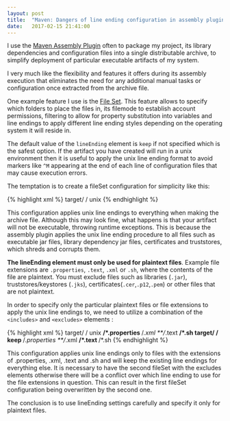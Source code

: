 ```yaml
---
layout: post
title:  "Maven: Dangers of line ending configuration in assembly plugin"
date:   2017-02-15 21:41:00
---
```


I use the [Maven Assembly Plugin][] often to package my project, its library dependencies and configuration files into a single distributable archive, to simplify deployment of particular executable artifacts of my system. 

I very much like the flexibility and features it offers during its assembly execution that eliminates the need for any additional manual tasks or configuration once extracted from the archive file.

One example feature I use is the [File Set][]. This feature allows to specify which folders to place the files in, its filemode to establish account permissions, filtering to allow for property substitution into variables and line endings to apply different line ending styles depending on the operating system it will reside in.

The default value of the `lineEnding` element is `keep` if not specified which is the safest option. If the artifact you have created will run in a unix environment then it is useful to apply the unix line ending format to avoid markers like `^M` appearing at the end of each line of configuration files that may cause execution errors. 

The temptation is to create a fileSet configuration for simplicity like this:

{% highlight xml %}
<fileSet>
	<directory>target/</directory>
	<outputDirectory>/</outputDirectory>
	<lineEnding>unix</lineEnding>
</fileSet>
{% endhighlight %}

This configuration applies unix line endings to everything when making the archive file. Although this may look fine, what happens is that your artifact will not be executable, throwing runtime exceptions. This is because the assembly plugin applies the unix line ending procedure to all files such as executable jar files, library dependency jar files, certificates and truststores, which shreds and corrupts them.

**The lineEnding element must only be used for plaintext files**. Example file extensions are `.properties`, `.text`, `.xml` or `.sh`, where the contents of the file are plaintext. You must exclude files such as libraries (`.jar`), truststores/keystores (`.jks`), certificates(`.cer`,`.p12`,`.pem`) or other files that are not plaintext. 

In order to specify only the particular plaintext files or file extensions to apply the unix line endings to, we need to utilize a combination of the `<includes>` and `<excludes>` elements :

{% highlight xml %}
<fileSet>
	<directory>target/</directory>
	<outputDirectory>/</outputDirectory>
	<lineEnding>unix</lineEnding>
	<includes>
		<include>**/*.properties</include>
		<include>**/*.xml</include>
		<include>**/*.text</include>
		<include>**/*.sh</include>
	</includes>
</fileSet>
<fileSet>
	<directory>target/</directory>
	<outputDirectory>/</outputDirectory>
	<lineEnding>keep</lineEnding>
	<excludes>
		<exclude>**/*.properties</exclude>
		<exclude>**/*.xml</exclude>
		<exclude>**/*.text</exclude>
		<exclude>**/*.sh</exclude>
	</excludes>
</fileSet>
{% endhighlight %}

This configuration applies unix line endings only to files with the extensions of .properties, .xml, .text and .sh and will keep the existing line endings for everything else. It is necessary to have the second fileSet with the excludes elements otherwise there will be a conflict over which line ending to use for the file extensions in question. This can result in the first fileSet configuration being overwritten by the second one.

The conclusion is to use lineEnding settings carefully and specify it only for plaintext files.


[Maven Assembly Plugin]: http://maven.apache.org/plugins/maven-assembly-plugin/
[File Set]: http://maven.apache.org/plugins/maven-assembly-plugin/assembly.html#class_fileSet